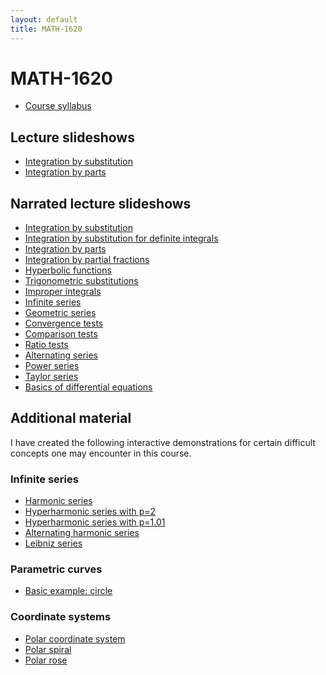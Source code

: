 ```yaml
---
layout: default
title: MATH-1620
---
```


# MATH-1620

* [Course syllabus](syllabus-F2021/)

<!-- ## Tentative schedule

<iframe src="https://calendar.google.com/calendar/embed?height=500&amp;wkst=1&amp;bgcolor=%23ffffff&amp;ctz=America%2FChicago&amp;src=cWxzdXJiNWdzbmExaHNsbm9rZXUzOTk2M2dAZ3JvdXAuY2FsZW5kYXIuZ29vZ2xlLmNvbQ&amp;color=%23C0CA33&amp;showTitle=0&amp;mode=AGENDA&amp;showNav=0&amp;showDate=0&amp;showPrint=0&amp;showTabs=0&amp;showCalendars=0&amp;showTz=0" style="border-width:0" width="600" height="500" frameborder="0" scrolling="no"></iframe> -->

<!-- ## How to survive this course

* Read before class
  - Reading is an important component in our learning process.
  - Reading assignment are listed in the course calendar (to be finished before class)
  - Reading questions are also given to provide guidance to your reading
    (Keep them in mind as you read, you don't have to provide definitive answers,
    but you should attempt to answer them as you read)
* Read your quizzes and the solution sheets
  - You should understand why your answers are wrong (or why they are right)
  - If you see the same questions again in the future, will you make the same mistakes?
* Be an active thinker
  - You are not a passive note-taking robot
  - Let's think together!
* Tell yourself that it is okay to not know the correct answer
  - ...well, as long as you are actively trying to figure out the answers
  - the process of the trying to figure out the answer is the important part.
    The only important part! -->

## Lecture slideshows

* [Integration by substitution](slides/integration-by-substitution/)
* [Integration by parts](slides/integration-by-parts/)

## Narrated lecture slideshows

* [Integration by substitution](integration-by-substitution/)
* [Integration by substitution for definite integrals](definite-integral-substitution/)
* [Integration by parts](integration-by-parts/)
* [Integration by partial fractions](partial-fraction/)
* [Hyperbolic functions](hyperbolic-functions/)
* [Trigonometric substitutions](trig-substitution/)
* [Improper integrals](improper-integrals/)
* [Infinite series](series/)
* [Geometric series](geometric-series/)
* [Convergence tests](convergence-tests/)
* [Comparison tests](comparison-tests/)
* [Ratio tests](ratio-test/)
* [Alternating series](alternating-series/)
* [Power series](power-series/)
* [Taylor series](taylor-series/)
* [Basics of differential equations](ode/)

## Additional material

I have created the following interactive demonstrations for certain
difficult concepts one may encounter in this course.

### Infinite series

- [Harmonic series](series-p1/)
- [Hyperharmonic series with p=2](series-p2/)
- [Hyperharmonic series with p=1.01](series-p101/)
- [Alternating harmonic series](series-a1/)
- [Leibniz series](series-leibniz/)

### Parametric curves

- [Basic example: circle](parametric/)

### Coordinate systems

- [Polar coordinate system](polar/)
- [Polar spiral](polar-spiral/)
- [Polar rose](polar-rose/)

<!-- ### Misc.

* Definition: _A __lecture__ is a process in which information passes
  from the notes of the lecturer into the notes of the student
  without passing through the minds of either._
  Funny, but true.
  But it really shouldn't be.
  Let's make sure our lectures are not like that. -->
